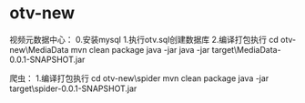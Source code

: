 otv-new
=======
视频元数据中心：
0.安装mysql
1.执行otv.sql创建数据库
2.编译打包执行
cd otv-new\MediaData
mvn clean package
java -jar java -jar target\MediaData-0.0.1-SNAPSHOT.jar

爬虫：
1.编译打包执行
cd otv-new\spider
mvn clean package
java -jar target\spider-0.0.1-SNAPSHOT.jar


